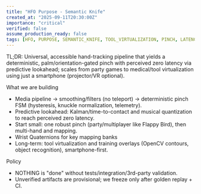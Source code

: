 ```yaml
---
title: "HFO Purpose - Semantic Knife"
created_at: "2025-09-11T20:30:00Z"
importance: "critical"
verified: false
assume_production_ready: false
tags: [HFO, PURPOSE, SEMANTIC_KNIFE, TOOL_VIRTUALIZATION, PINCH, LATENCY_ZERO, EDUCATION, MEDICAL, PARTY_GAMES]
---
```

TL;DR: Universal, accessible hand-tracking pipeline that yields a deterministic, palm/orientation-gated pinch with perceived zero latency via predictive lookahead; scales from party games to medical/tool virtualization using just a smartphone (projector/VR optional).

What we are building

- Media pipeline → smoothing/filters (no teleport) → deterministic pinch FSM (hysteresis, knuckle normalization, telemetry).
- Predictive lookahead: Kalman/time-to-contact and musical quantization to reach perceived zero latency.
- Start small: one robust pinch (party/multiplayer like Flappy Bird), then multi-hand and mapping.
- Wrist Quaternions for key mapping banks
- Long-term: tool virtualization and training overlays (OpenCV contours, object recognition), smartphone-first.

Policy

- NOTHING is "done" without tests/integration/3rd-party validation.
- Unverified artifacts are provisional; we freeze only after golden replay + CI.
